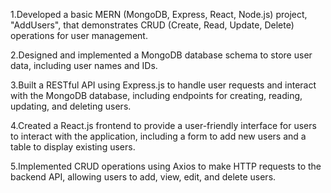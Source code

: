 1.Developed a basic MERN (MongoDB, Express, React, Node.js) project, "AddUsers", that demonstrates CRUD (Create, Read, Update, Delete) operations for user management.

2.Designed and implemented a MongoDB database schema to store user data, including user names and IDs.

3.Built a RESTful API using Express.js to handle user requests and interact with the MongoDB database, including endpoints for creating, reading, updating, and deleting users.

4.Created a React.js frontend to provide a user-friendly interface for users to interact with the application, including a form to add new users and a table to display existing users.

5.Implemented CRUD operations using Axios to make HTTP requests to the backend API, allowing users to add, view, edit, and delete users.
